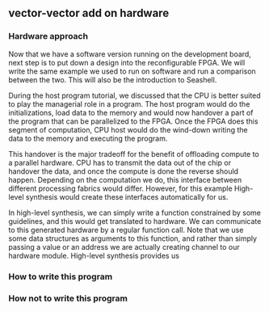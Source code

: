 vector-vector add on hardware
------------

### Hardware approach

Now that we have a software version running on the development board, next step is to put down a design into the reconfigurable FPGA. We will write the same example we used to run on software and run a comparison between the two. This will also be the introduction to Seashell.

During the host program tutorial, we discussed that the CPU is better suited to play the managerial role in a program. The host program would do the initializations, load data to the memory and would now handover a part of the program that can be parallelized to the FPGA. Once the FPGA does this segment of computation, CPU host would do the wind-down writing the data to the memory and executing the program.

This handover is the major tradeoff for the benefit of offloading compute to a parallel hardware. CPU has to transmit the data out of the chip or handover the data, and once the compute is done the reverse should happen. Depending on the computation we do, this interface between different processing fabrics would differ. However, for this example High-level synthesis would create these interfaces automatically for us.

In high-level synthesis, we can simply write a function constrained by some guidelines, and this would get translated to hardware. We can communicate to this generated hardware by a regular function call. Note that we use some data structures as arguments to this function, and rather than simply passing a value or an address we are actually creating channel to our hardware module. High-level synthesis provides us 

### How to write this program

### How not to write this program


